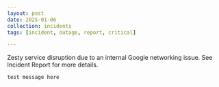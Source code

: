 ```yaml
---
layout: post
date: 2025-01-06
collection: incidents
tags: [incident, outage, report, critical]

---
```


Zesty service disruption due to an internal Google networking issue. See Incident Report for more details.

```
test message here
```


